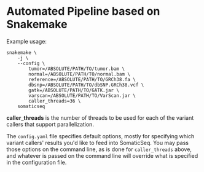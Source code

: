 # Automated Pipeline based on Snakemake

Example usage:

```
snakemake \
    -j \
    --config \
        tumor=/ABSOLUTE/PATH/TO/tumor.bam \
        normal=/ABSOLUTE/PATH/TO/normal.bam \
        reference=/ABSOLUTE/PATH/TO/GRCh38.fa \
        dbsnp=/ABSOLUTE/PATH/TO/dbSNP.GRCh38.vcf \
        gatk=/ABSOLUTE/PATH/TO/GATK.jar \
        varscan=/ABSOLUTE/PATH/TO/VarScan.jar \
        caller_threads=36 \
    somaticseq
```

**caller_threads** is the number of threads to be used for each of the variant callers that support parallelization.

The `config.yaml` file specifies default options, mostly for specifying which variant callers' results you'd like to feed into SomaticSeq.
You may pass those options on the command line, as is done for `caller_threads` above, and whatever is passed on the command line will override what is specified in the configuration file.
